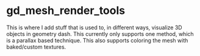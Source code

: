 # gd_mesh_render_tools

This is where I add stuff that is used to, in different ways, visualize 3D objects in geometry dash.
This currently only supports one method, which is a parallax based technique.
This also supports coloring the mesh with baked/custom textures.
